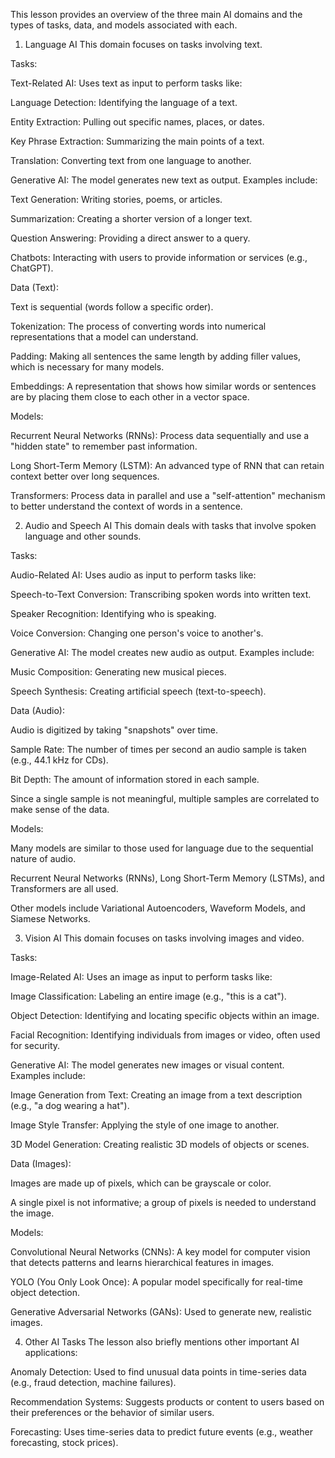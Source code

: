 This lesson provides an overview of the three main AI domains and the types of tasks, data, and models associated with each.

1. Language AI
This domain focuses on tasks involving text.

Tasks:

Text-Related AI: Uses text as input to perform tasks like:

Language Detection: Identifying the language of a text.

Entity Extraction: Pulling out specific names, places, or dates.

Key Phrase Extraction: Summarizing the main points of a text.

Translation: Converting text from one language to another.

Generative AI: The model generates new text as output. Examples include:

Text Generation: Writing stories, poems, or articles.

Summarization: Creating a shorter version of a longer text.

Question Answering: Providing a direct answer to a query.

Chatbots: Interacting with users to provide information or services (e.g., ChatGPT).

Data (Text):

Text is sequential (words follow a specific order).

Tokenization: The process of converting words into numerical representations that a model can understand.

Padding: Making all sentences the same length by adding filler values, which is necessary for many models.

Embeddings: A representation that shows how similar words or sentences are by placing them close to each other in a vector space.

Models:

Recurrent Neural Networks (RNNs): Process data sequentially and use a "hidden state" to remember past information.

Long Short-Term Memory (LSTM): An advanced type of RNN that can retain context better over long sequences.

Transformers: Process data in parallel and use a "self-attention" mechanism to better understand the context of words in a sentence.

2. Audio and Speech AI
This domain deals with tasks that involve spoken language and other sounds.

Tasks:

Audio-Related AI: Uses audio as input to perform tasks like:

Speech-to-Text Conversion: Transcribing spoken words into written text.

Speaker Recognition: Identifying who is speaking.

Voice Conversion: Changing one person's voice to another's.

Generative AI: The model creates new audio as output. Examples include:

Music Composition: Generating new musical pieces.

Speech Synthesis: Creating artificial speech (text-to-speech).

Data (Audio):

Audio is digitized by taking "snapshots" over time.

Sample Rate: The number of times per second an audio sample is taken (e.g., 44.1 kHz for CDs).

Bit Depth: The amount of information stored in each sample.

Since a single sample is not meaningful, multiple samples are correlated to make sense of the data.

Models:

Many models are similar to those used for language due to the sequential nature of audio.

Recurrent Neural Networks (RNNs), Long Short-Term Memory (LSTMs), and Transformers are all used.

Other models include Variational Autoencoders, Waveform Models, and Siamese Networks.

3. Vision AI
This domain focuses on tasks involving images and video.

Tasks:

Image-Related AI: Uses an image as input to perform tasks like:

Image Classification: Labeling an entire image (e.g., "this is a cat").

Object Detection: Identifying and locating specific objects within an image.

Facial Recognition: Identifying individuals from images or video, often used for security.

Generative AI: The model generates new images or visual content. Examples include:

Image Generation from Text: Creating an image from a text description (e.g., "a dog wearing a hat").

Image Style Transfer: Applying the style of one image to another.

3D Model Generation: Creating realistic 3D models of objects or scenes.

Data (Images):

Images are made up of pixels, which can be grayscale or color.

A single pixel is not informative; a group of pixels is needed to understand the image.

Models:

Convolutional Neural Networks (CNNs): A key model for computer vision that detects patterns and learns hierarchical features in images.

YOLO (You Only Look Once): A popular model specifically for real-time object detection.

Generative Adversarial Networks (GANs): Used to generate new, realistic images.

4. Other AI Tasks
The lesson also briefly mentions other important AI applications:

Anomaly Detection: Used to find unusual data points in time-series data (e.g., fraud detection, machine failures).

Recommendation Systems: Suggests products or content to users based on their preferences or the behavior of similar users.

Forecasting: Uses time-series data to predict future events (e.g., weather forecasting, stock prices).
